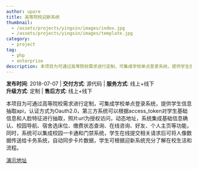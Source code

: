 ```yaml
---
author: upare
title: 高等院校迎新系统
thumbnail:
  - /assets/projects/yingxin/images/index.jpg
  - /assets/projects/yingxin/images/template.jpg
category:
  - project
tag:
  - php
  - enterprise
description: 本项目为可通过高等院校需求进行定制，可集成学校单点登录系统，提供学生信息抽取api，认证方式为Oauth2.0，第三方系统可以根据access_token对学生基础信息和人脸特征进行抽取。
---
```

**发布时间**: 2018-07-07 | **交付方式**: 源代码 | **服务方式**: 线上+线下  
**升级方式**: 定制 | **售后方式**: 线上+线下

 本项目为可通过高等院校需求进行定制，可集成学校单点登录系统，提供学生信息抽取api，认证方式为Oauth2.0，第三方系统可以根据access\_token对学生基础信息和人脸特征进行抽取，照片url为授权访问，动态地址，系统集成基础信息确认、校园导航、宿舍选床位、缴费状态查询、在线咨询、好友、个人主页等功能，同时，系统可以集成校园一卡通和门禁系统，学生在线提交相关请求后可将人像数据传送给卡务系统，自动同步卡片数据，学生可根据迎新系统充分了解在校生活和流程。

 [演示地址](https://yingxin.bjut.edu.cn)
